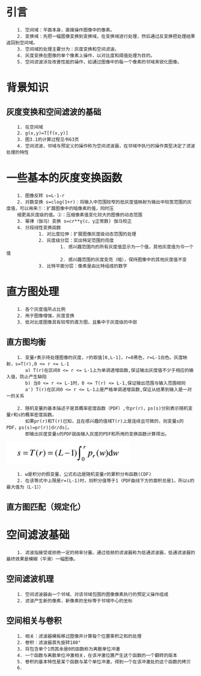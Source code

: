 引言
===
        1. 空间域：平面本身，直接操作图像中的像素。
        2. 变换域：先把一幅图像变换到变换域，在变换域进行处理，然后通过反变换把处理结果返回到空间域。
        3. 空间域的处理主要分为：灰度变换和空间滤波。
        4. 灰度变换在图像的单个像素上操作，以对比度和阈值处理为目的。
        5. 空间滤波涉及改善性能的操作，如通过图像中的每一个像素的邻域来锐化图像。

背景知识
===

灰度变换和空间滤波的基础
---

        1. 在空间域
        2. g(x,y)=T[f(x,y)]
        3. 图3.1的计算过程见书63页
        4. 空间滤波，邻域与预定义的操作称为空间滤波器，在邻域中执行的操作类型决定了滤波处理的特性
一些基本的灰度变换函数
===

        1. 图像反转 s=L-1-r
        2. 对数变换 s=clog(1+r)：将输入中范围较窄的低灰度值映射为输出中较宽范围的灰度值，可以用来①：扩展图像中的暗像素的值，同时压
        缩更高灰度级的值。②：压缩像素值变化较大的图像的动态范围
        3. 幂律（伽马）变换 s=cr**γ(c、γ正常数) 伽马校正
        4. 分段线性变换函数
                1. 对比度拉伸：扩展图像灰度级动态范围的处理
                2. 灰度级分层：突出特定范围的亮度
                        1. 感兴趣范围内的所有灰度值显示为一个值，其他灰度值为令一个值
                        2. 感兴趣范围的灰度变亮（暗），保持图像中的其他灰度值不变
                3. 比特平面分层：像素是由比特组成的数字
直方图处理
===
        1. 各个灰度值所占比例
        2. 用于图像增强，灰度变换
        3. 低对比度图像具有较窄的直方图，且集中于灰度级的中部

直方图均衡
 ---
        1. 变量r表示待处理图像的灰度，r的取值[0,L-1]，r=0黑色，r=L-1白色。灰度映射，s=T(r),0 <= r <= L-1
           a) T(r)在区间0 <= r <= L-1上为单调递增函数,保证输出灰度值不少于相应的输入值，防止产生缺陷
           b) 当0 <= r <= L-1时，0 <= T(r) <= L-1,保证输出范围与输入范围相同
           a') T(r)在区间0 <= r <= L-1上是严格单调递增函数,保证从结果到输入是一对一的关系
           
        2. 随机变量的基本描述子是其概率密度函数（PDF）,令pr(r)，ps(s)分别表示随机变量r和s的概率密度函数。
           如果pr(r)和T(r)已知，且在感兴趣的值域T(r)上是连续且可微的，则变量s的PDF，ps(s)=pr(r)|dr/ds|。
           即输出灰度变量s的PDF就由输入灰度的PDF和所用的变换函数计算得出。
        
![积分图](./images/jifen.jpg)        

        1. w是积分的假变量，公式右边是随机变量r的累积分布函数(CDF)
        2. 在该等式中上限是r=(L-1)时，则积分值等于1（PDF曲线下方的面积总是1，所以s的最大值为（L-1））


直方图匹配（规定化）
---
        
空间滤波基础
===
        1. 滤波指接受或拒绝一定的频率分量。通过低频的滤波器称为低通滤波器，低通滤波器的最终效果是模糊（平滑）一幅图像。
空间滤波机理
---
        1. 空间滤波器由一个邻域、对该邻域包围的图像像素执行的预定义操作组成
        2. 滤波产生新的像素，新像素的坐标等于邻域中心的坐标
空间相关与卷积
---
        1. 相关：滤波器模板移过图像并计算每个位置乘积之和的处理
        2. 卷积：滤波器首先旋转180°
        3. 将包含单个1而其余是0的函数称为离散单位冲激
        4. 一个函数与离散单位冲激相关，在该冲激位置产生这个函数的一个翻转的版本
        5. 卷积的基本特性是某个函数与某个单位冲激，得到一个在该冲激处的这个函数的拷贝
        6. 
        
